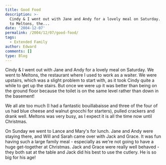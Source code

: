 ```yaml
---
title: Good Food
description: >-
  Cindy & I went out with Jane and Andy for a lovely meal on Saturday. We went
  to Meltons, the...
date: '2004-12-07'
permalink: /2004/12/07/good-food/
tags:
  - Extended Family
author: Edward
comments: []
type: Blog
---
```


Cindy & I went out with Jane and Andy for a lovely meal on Saturday. We
went to Meltons, the restaurant where I used to work as a waiter. We
were upstairs, which was a slight problem to start with, as it took
Cindy quite a while to get up the stairs. But once we were up it was
better than being on the ground floor because the toilet is on the same
level rather than down in the basement!

We all ate too much (I had a fantastic bouillabaisse and three of the
four of us had blue cheese and walnut gnocchi for starters), pulled
crackers and drank well. Meltons was very busy, as I expect it is all
the time now until Christmas.

On Sunday we went to Lance and Mary\'s for lunch. Jane and Andy were
staying there, and Will and Sarah came over with Jack and Grace. It was
fun having such a large family meal - especially as we\'re not going to
have a huge get-together at Christmas. Jack and Grace were really well
behaved - they both sat at the table and Jack did his best to use the
cutlery. He is so big for his age!

